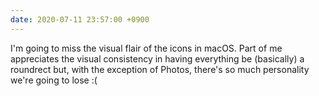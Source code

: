 ```yaml
---
date: 2020-07-11 23:57:00 +0900
---
```


I'm going to miss the visual flair of the icons in macOS. Part of me appreciates the visual consistency in having everything be (basically) a roundrect but, with the exception of Photos, there's so much personality we're going to lose :(
